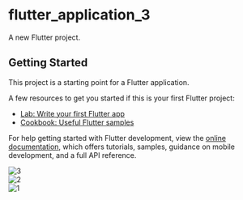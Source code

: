 # flutter_application_3

A new Flutter project.

## Getting Started

This project is a starting point for a Flutter application.

A few resources to get you started if this is your first Flutter project:

- [Lab: Write your first Flutter app](https://docs.flutter.dev/get-started/codelab)
- [Cookbook: Useful Flutter samples](https://docs.flutter.dev/cookbook)

For help getting started with Flutter development, view the
[online documentation](https://docs.flutter.dev/), which offers tutorials,
samples, guidance on mobile development, and a full API reference.
<br>



![3](https://github.com/Chamodya23/counter_app/assets/87930614/afcdc032-2244-401a-be3c-ef5d3a0f008b)
<br>
![2](https://github.com/Chamodya23/counter_app/assets/87930614/641c77ba-741f-4308-a52e-c633eb867029)
<br>
![1](https://github.com/Chamodya23/counter_app/assets/87930614/7b026b40-e837-4e06-a83f-5fa530a370e0)

